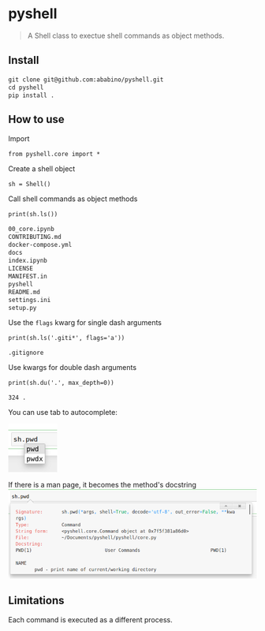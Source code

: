 # pyshell
> A Shell class to exectue shell commands as object methods.


## Install

```
git clone git@github.com:ababino/pyshell.git
cd pyshell
pip install .
```

## How to use

Import

```
from pyshell.core import *
```

Create a shell object

```
sh = Shell()
```

Call shell commands as object methods

```
print(sh.ls())
```

    00_core.ipynb
    CONTRIBUTING.md
    docker-compose.yml
    docs
    index.ipynb
    LICENSE
    MANIFEST.in
    pyshell
    README.md
    settings.ini
    setup.py


Use the `flags` kwarg for single dash arguments

```
print(sh.ls('.giti*', flags='a'))
```

    .gitignore


Use kwargs for double dash arguments

```
print(sh.du('.', max_depth=0))
```

    324	.


You can use tab to autocomplete:

![autocomplete](autocomplete.png)

If there is a man page, it becomes the method's docstring
![manpage](manpage.png)

## Limitations

Each command is executed as a different process.
